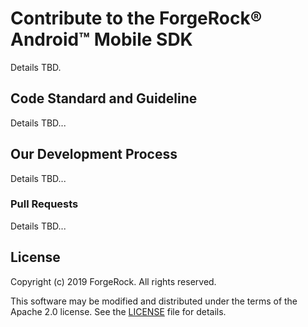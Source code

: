 # Contribute to the ForgeRock® Android™ Mobile SDK

Details TBD.

## Code Standard and Guideline
Details TBD...

## Our Development Process
Details TBD...

### Pull Requests
Details TBD...

## License
Copyright (c) 2019 ForgeRock. All rights reserved.

This software may be modified and distributed under the terms
of the Apache 2.0 license. See the [LICENSE][license-link] file for details.

[products]: https://www.forgerock.com/platform
[StackOverflow]: http://stackoverflow.com/questions/tagged/forgerocksdk
[issues]: https://github.com/ForgeCloud/forgerock-android-sdk/issues
[contributing]: /CONTRIBUTING.md
[license-link]: /LICENSE

